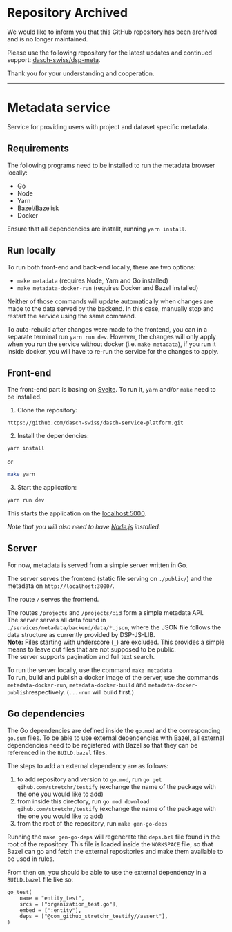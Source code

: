 # Repository Archived

We would like to inform you that this GitHub repository has been archived and is no longer maintained.

Please use the following repository for the latest updates and continued support: [dasch-swiss/dsp-meta](https://github.com/dasch-swiss/dsp-meta-svc).

Thank you for your understanding and cooperation.

---

# Metadata service

Service for providing users with project and dataset specific metadata.

## Requirements

The following programs need to be installed to run the metadata browser locally:

- Go
- Node
- Yarn
- Bazel/Bazelisk
- Docker

Ensure that all dependencies are installt, running `yarn install`.

## Run locally

To run both front-end and back-end locally, there are two options:

- `make metadata` (requires Node, Yarn and Go installed)
- `make metadata-docker-run` (requires Docker and Bazel installed)

Neither of those commands will update automatically when changes are made to the data served by the backend.
In this case, manually stop and restart the service using the same command.

To auto-rebuild after changes were made to the frontend, you can in a separate terminal run `yarn run dev`.
However, the changes will only apply when you run the service without docker (i.e. `make metadata`),
if you run it inside docker, you will have to re-run the service for the changes to apply.

## Front-end

The front-end part is basing on [Svelte](https://svelte.dev). To run it, `yarn` and/or `make` need to be installed.

1. Clone the repository:

```
https://github.com/dasch-swiss/dasch-service-platform.git
```

2. Install the dependencies:

```bash
yarn install
```

or

```bash
make yarn
```

3. Start the application:

```bash
yarn run dev
```

This starts the application on the [localhost:5000](http://localhost:5000).

_Note that you will also need to have [Node.js](https://nodejs.org) installed._

## Server

For now, metadata is served from a simple server written in Go.

The server serves the frontend (static file serving on `./public/`) and the metadata on `http://localhost:3000/`.

The route `/` serves the frontend.

The routes `/projects` and `/projects/:id` form a simple metadata API.  
The server serves all data found in `./services/metadata/backend/data/*.json`, where the JSON file follows the data structure as currently provided by DSP-JS-LIB.  
**Note:** Files starting with underscore (`_`) are excluded. This provides a simple means to leave out files that are not supposed to be public.  
The server supports pagination and full text search.

To run the server locally, use the command `make metadata`.  
To run, build and publish a docker image of the server, use the commands `metadata-docker-run`, `metadata-docker-build` and `metadata-docker-publish`respectively. (`...-run` will build first.)

## Go dependencies

The Go dependencies are defined inside the `go.mod` and the corresponding `go.sum` files.
To be able to use external dependencies with Bazel, all external dependencies need to be registered with Bazel
so that they can be referenced in the `BUILD.bazel` files.

The steps to add an external dependency are as follows:

1. to add repository and version to `go.mod`, run `go get gihub.com/stretchr/testify`
   (exchange the name of the package with the one you would like to add)
1. from inside this directory, run `go mod download gihub.com/stretchr/testify`
   (exchange the name of the package with the one you would like to add)
1. from the root of the repository, run `make gen-go-deps`

Running the `make gen-go-deps` will regenerate the `deps.bzl` file found
in the root of the repository. This file is loaded inside the `WORKSPACE` file, so that Bazel
can go and fetch the external repositories and make them available to be used in rules.

From then on, you should be able to use the external dependency in a `BUILD.bazel` file like so:

```bazel
go_test(
    name = "entity_test",
    srcs = ["organization_test.go"],
    embed = [":entity"],
    deps = ["@com_github_stretchr_testify//assert"],
)
```
